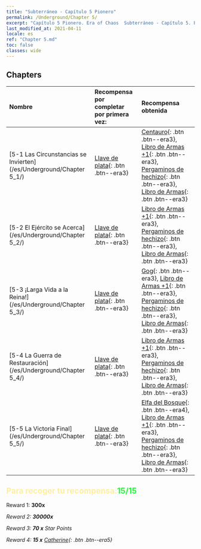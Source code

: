 ```yaml
---
title: "Subterráneo - Capítulo 5 Pionero"
permalink: /Underground/Chapter 5/
excerpt: "Capítulo 5 Pionero. Era of Chaos  Subterráneo - Capítulo 5. Pionero"
last_modified_at: 2021-04-11
locale: es
ref: "Chapter 5.md"
toc: false
classes: wide
---
```


## Chapters

  | Nombre |  Recompensa por completar por primera vez: | Recompensa obtenida |
  |:------------|:------------|:------------| 
  | [5-1 Las Circunstancias se Invierten](/es/Underground/Chapter 5_1/) | [Llave de plata](/es/Items/con_693/){: .btn .btn--era3} | [Centauro](/es/Items/unt_199/){: .btn .btn--era3}, [Libro de Armas +1](/es/Items/mat_25/){: .btn .btn--era3}, [Pergaminos de hechizo](/es/Items/con_694/){: .btn .btn--era3}, [Libro de Armas](/es/Items/mat_18/){: .btn .btn--era3} |
  | [5-2 El Ejército se Acerca](/es/Underground/Chapter 5_2/) | [Llave de plata](/es/Items/con_693/){: .btn .btn--era3} | [Libro de Armas +1](/es/Items/mat_25/){: .btn .btn--era3}, [Pergaminos de hechizo](/es/Items/con_694/){: .btn .btn--era3}, [Libro de Armas](/es/Items/mat_18/){: .btn .btn--era3} |
  | [5-3 ¡Larga Vida a la Reina!](/es/Underground/Chapter 5_3/) | [Llave de plata](/es/Items/con_693/){: .btn .btn--era3} | [Gog](/es/Items/unt_227/){: .btn .btn--era3}, [Libro de Armas +1](/es/Items/mat_25/){: .btn .btn--era3}, [Pergaminos de hechizo](/es/Items/con_694/){: .btn .btn--era3}, [Libro de Armas](/es/Items/mat_18/){: .btn .btn--era3} |
  | [5-4 La Guerra de Restauración](/es/Underground/Chapter 5_4/) | [Llave de plata](/es/Items/con_693/){: .btn .btn--era3} | [Libro de Armas +1](/es/Items/mat_25/){: .btn .btn--era3}, [Pergaminos de hechizo](/es/Items/con_694/){: .btn .btn--era3}, [Libro de Armas](/es/Items/mat_18/){: .btn .btn--era3} |
  | [5-5 La Victoria Final](/es/Underground/Chapter 5_5/) | [Llave de plata](/es/Items/con_693/){: .btn .btn--era3} | [Elfa del Bosque](/es/Items/unt_201/){: .btn .btn--era4}, [Libro de Armas +1](/es/Items/mat_25/){: .btn .btn--era3}, [Pergaminos de hechizo](/es/Items/con_694/){: .btn .btn--era3}, [Libro de Armas](/es/Items/mat_18/){: .btn .btn--era3} |


## <span style="color: #ffeea0">Para recoger tu recompensa:</span><span style="color: #27f73a">15/15</span>

 Reward 1:  **300x** <i class="fas fa-gem"/>

 Reward 2:  **30000x** <i class="fas fa-coins"/>

 Reward 3: **70 x** Star Points

 Reward 4: **15 x** [Catherine](/es/Items/her_361/){: .btn .btn--era5}

